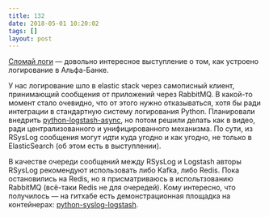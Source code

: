 ```yaml
---
title: 132
date: 2018-05-01 10:20:02
tags: []
layout: post
---
```


[Сломай логи](https://youtu.be/Iflzes-xu8Q) — довольно интересное выступление о том, как устроено логирование в Альфа-Банке.

У нас логирование шло в elastic stack через самописный клиент, принимающий сообщения от приложений через RabbitMQ. В какой-то момент стало очевидно, что от этого нужно отказываться, хотя бы ради интеграции в стандартную систему логирования Python. Планировали внедрить [python-logstash-async](https://github.com/eht16/python-logstash-async), но потом решили делать как в видео, ради централизованного и унифицированного механизма. По сути, из RSysLog сообщения могут идти куда угодно и как угодно, не только в ElasticSearch (об этом есть в выступлении).

В качестве очереди сообщений между RSysLog и Logstash авторы RSysLog рекомендуют использовать либо Kafka, либо Redis. Пока остановились на Redis, но я присматриваюсь в испольтзованию RabbitMQ (всё-таки Redis не для очередей). Кому интересно, что получилось — на гитхабе есть демонстрационная площадка на контейнерах: [python-syslog-logstash](https://github.com/orsinium/python-syslog-logstash).
